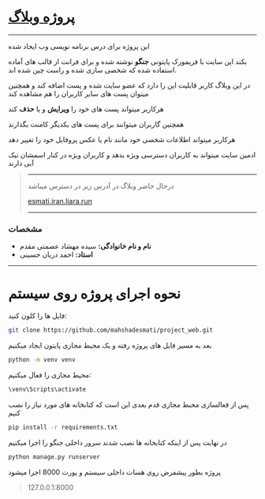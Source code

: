 # [پروژه وبلاگ](https://esmati.iran.liara.run/) 

---

این پروژه برای درس برنامه نویسی وب ایجاد شده

بکند این سایت با فریمورک پایتونی **جنگو** نوشته شده و برای فرانت از قالب های آماده استفاده شده که شخصی سازی شده و راست چین شده اند.

در این وبلاگ کاربر قابلیت این را دارد که عضو سایت شده و پست اضافه کند و همچنین میتوان پست های سایر کاربران را هم مشاهده کند

هرکاربر میتواند پست های خود را **ویرایش** و یا **حذف** کند 

همچنین گاربران میتوانند برای پست های یکدیگر کامنت بگذارند

هرکاربر میتواند اطلاعات شخصی خود مانند نام یا عکس پروفایل خود را تغییر دهد

ادمین سایت میتواند به کاربران دسترسی ویژه بدهد و کاربران ویژه در کنار اسمشان تیک آبی دارند



> ---
> درحال حاضر وبلاگ در آدرس زیر در دسترس میباشد
> 
> [esmati.iran.liara.run](https://esmati.iran.liara.run/)
> 
> ---

### مشخصات 

* **نام و نام خانوادگی:** سیده مهشاد عصمتی مقدم
* **استاد:** احمد دربان حسینی

***

نحوه اجرای پروژه روی سیستم
===

فایل ها را کلون کنید:

```bash
git clone https://github.com/mahshadesmati/project_web.git
```

بعد به مسیر فایل های پروژه رفته و یک محیط مجازی پایتون ایجاد میکنیم

```bash 
python -m venv venv
```

محیط مجازی را فعال میکنیم:

```bash
\venv\Scripts\activate
```

پس از فعالسازی محیط مجازی قدم بعدی این است که کتابخانه های مورد نیاز را نصب کنیم

```bash
pip install -r requirements.txt
```

در نهایت پس از اینکه کتابخانه ها نصب شدند سرور داخلی جنگو را اجرا میکنیم

```bash
python manage.py runserver
```

پروژه بطور پیشفرض روی هسات داخلی سیستم و پورت 8000 اجرا میشود

> 127.0.0.1:8000

